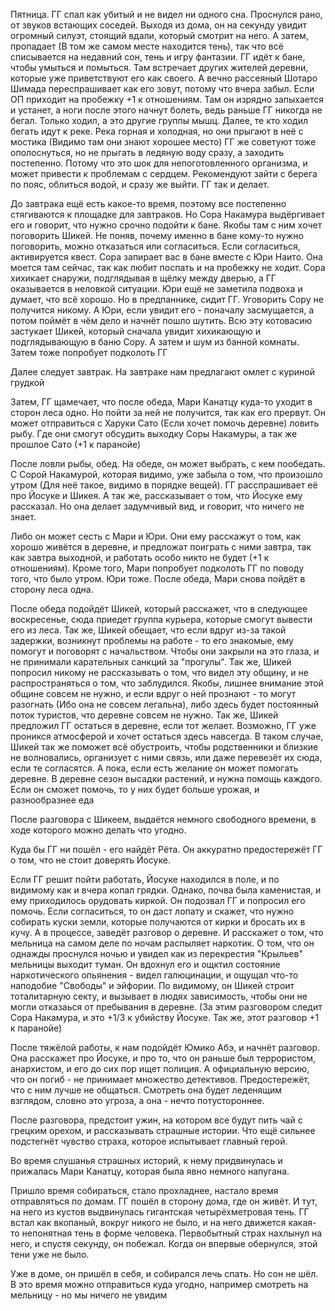 Пятница.
ГГ спал как убитый и не видел ни одного сна. Проснулся рано, от звуков встающих соседей.
Выходя из дома, он на секунду увидит огромный силуэт, стоящий вдали, который смотрит на него. 
А затем, пропадает (В том же самом месте находится тень), так что всё списывается на недавний сон, тень и игру фантазии. ГГ идёт к бане, чтобы умыться и помыться. Там встречает других жителей деревни, которые уже приветствуют его как своего. А вечно рассеяный Шотаро Шимада переспрашивает как его зовут, потому что вчера забыл.
Если ОП приходит на пробежку +1 к отношениям. Там он изрядно запыхается и устанет, а ноги после этого начнут болеть, ведь раньше ГГ никогда не бегал. Только ходил, а это другие группы мышц.
Далее, те кто ходил бегать идут к реке. 
Река горная и холодная, но они прыгают в неё с мостика (Видимо там они знают хорошее место)
ГГ же советуют тоже ополоснуться, но не прыгать в ледяную воду сразу, а заходить постепенно. Потому что это шок для непоготовленного организма, и может привести к проблемам с сердцем. Рекомендуют зайти с берега по пояс, облиться водой, и сразу же выйти. ГГ так и делает. 

До завтрака ещё есть какое-то время, поэтому все постепенно стягиваются к площадке для завтраков. Но Сора Накамура выдёргивает его и говорит, что нужно срочно подойти к бане. Якобы там с ним хочет поговорить Шикей.
Не поняв, почему именно в бане кому-то нужно поговорить, можно отказаться или согласиться. 
Если согласиться, активируется квест. Сора запирает вас в бане вместе с Юри Наито. Она моется там сейчас, так как любит поспать и на пробежку не ходит.
Сора хихикает снаружи, подглядывая в щёлку между дверью, а ГГ оказывается в неловкой ситуации. 
Юри ещё не заметила подвоха и думает, что всё хорошо. Но в предпаннике, сидит ГГ.
Уговорить Сору не получится никому. А Юри, если увидит его - поначалу засмущается, а потом поймёт в чём дело и начнёт пошло шутить. 
Всю эту котовасию застукает Шикей, который сначала увидит хихикающую и подглядывающую в баню Сору. А затем и шум из банной комнаты. Затем тоже попробует подколоть ГГ

Далее следует завтрак. На завтраке нам предлагают омлет с куриной грудкой

Затем, ГГ щамечает, что после обеда, Мари Канатцу куда-то уходит в сторон леса одно. Но пойти за ней не получится, так как его прервут. Он может отправиться с Харуки Сато (Если хочет помочь деревне) ловить рыбу. Где они смогут обсудить выходку Соры Накамуры, а так же прошлое Сато (+1 к паранойе)


После ловли рыбы, обед. На обеде, он может выбрать, с кем пообедать. С Сорой Накамурой, которая видимо, уже забыла о том, что произошло утром (Для неё такое, видимо в порядке вещей). ГГ расспрашивает её про Йосуке и Шикея. А так же, рассказывает о том, что Йосуке ему рассказал. Но она делает задумчивый вид, и говорит, что ничего не знает.

Либо он может сесть с Мари и Юри. Они ему расскажут о том, как хорошо живётся в деревне, и предложат поиграть с ними завтра, так как завтра выходной, и работать особо никто не будет (+1 к отношениям). Кроме того, Мари попробует подколоть ГГ по поводу того, что было утром. Юри тоже.
После обеда, Мари снова пойдёт в сторону леса одна.

После обеда подойдёт Шикей, который расскажет, что в следующее воскресенье, сюда приедет группа курьера, которые смогут вывести его из леса. Так же, Шикей обещает, что если вдруг из-за такой задержки, возникнут проблемы на работе - то его знакомые, ему помогут и поговорят с начальством. Чтобы они закрыли на это глаза, и не принимали карательных санкций за "прогулы". Так же, Шикей попросил никому не рассказывать о том, что видел эту общину, и не распространяться о том, что заблудился. Якобы, лишнее внимание этой общине совсем не нужно, и если вдруг о ней прознают - то могут разогнать (Ибо она не совсем легальна), либо здесь будет постоянный поток туристов, что деревне совсем не нужно. Так же, Шикей предложил ГГ остаться в деревне, если тот желает. Возможно, ГГ уже проникся атмосферой и хочет остаться здесь навсегда. В таком случае, Шикей так же поможет всё обустроить, чтобы родственники и близкие не волновались, организует с ними связь, или даже перевезёт их сюда, если те согласятся. 
А пока, если есть желание он может помогать деревне. В деревне сезон высадки растений, и нужна помощь каждого. Если он сможет помочь, то у них будет больше урожая, и разнообразнее еда

После разговора с Шикеем, выдаётся немного свободного времени, в ходе которого можно делать что угодно.

Куда бы ГГ ни пошёл - его найдёт Рёта. Он аккуратно предостережёт ГГ о том, что не стоит доверять Йосуке.

Если ГГ решит пойти работать, Йосуке находился в поле, и по видимому как и вчера копал грядки. Однако, почва была каменистая, и ему приходилось орудовать киркой. Он подозвал ГГ и попросил его помочь. Если согласиться, то он даст лопату и скажет, что нужно собирать куски земли, которые получаются от кирки и бросать их в кучу. 
А в процессе, заведёт разговор о деревне. И расскажет о том, что мельница на самом деле по ночам распыляет наркотик. О том, что он однажды проснулся ночью и увидел как из перекрестия "Крыльев" мельницы выходит туман. Он вдохнул его и ощктил состояние наркотического опьянения - видел галюцинации, и ощущал что-то наподобие "Свободы" и эйфории. По видимому, он Шикей строит тоталитарную секту, и вызывает в людях зависимость, чтобы они не могли отказаься от пребывания в деревне.
(За этим разговором следит Сора Накамура, и это +1/3 к убийству Йосуке. Так же, этот разговор +1 к паранойе)

После тяжёлой работы, к нам подойдёт Юмико Абэ, и начнёт разговор. Она расскажет про Йосуке, и про то, что он раньше был террористом, анархистом, и его до сих пор ищет полиция. А официальную версию, что он погиб - не принимает множество детективов. Предостережёт, что с ним лучше не общаться. Смотреть она будет леденящим взглядом, словно это угроза, а она - нечто потустороннее.

После разговора, предстоит ужин, на котором все будут пить чай с грецким орехом, и рассказывать страшные истории. Что ещё сильнее подстегнёт чувство страха, которое испытывает главный герой.

Во время слушанья страшных историй, к нему придвинулась и прижалась Мари Канатцу, которая была явно немного напугана.

Пришло время собираться, стало прохладнее, настало время отправляться по домам.
ГГ пошёл в сторону дома, где он живёт. 
И тут, на него из кустов выдвинулась гигантская четырёхметровая тень. ГГ встал как вкопаный, вокруг никого не было, и на него движется какая-то непонятная тень в форме человека. Первобытный страх нахлынул на него, и спустя секунду, он побежал. Когда он впервые обернулся, этой тени уже не было.

Уже в доме, он пришёл в себя, и собирался лечь спать. Но сон не шёл. В это время можно отправиться куда угодно, например смотреть на мельницу - но мы ничего не увидим
